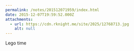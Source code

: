 ```yaml
---
permalink: /notes/201512071959/index.html
date: 2015-12-07T19:59:52.000Z
attachments:
  - url: https://cdn.rknight.me/site/2025/12768713.jpg
    alt: null
---
```


Lego time
